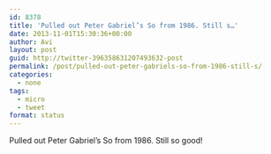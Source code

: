 ```yaml
---
id: 8378
title: 'Pulled out Peter Gabriel’s So from 1986. Still s…'
date: 2013-11-01T15:30:36+00:00
author: Avi
layout: post
guid: http://twitter-396358631207493632-post
permalink: /post/pulled-out-peter-gabriels-so-from-1986-still-s/
categories:
  - none
tags:
  - micro
  - tweet
format: status
---
```

Pulled out Peter Gabriel’s So from 1986. Still so good!